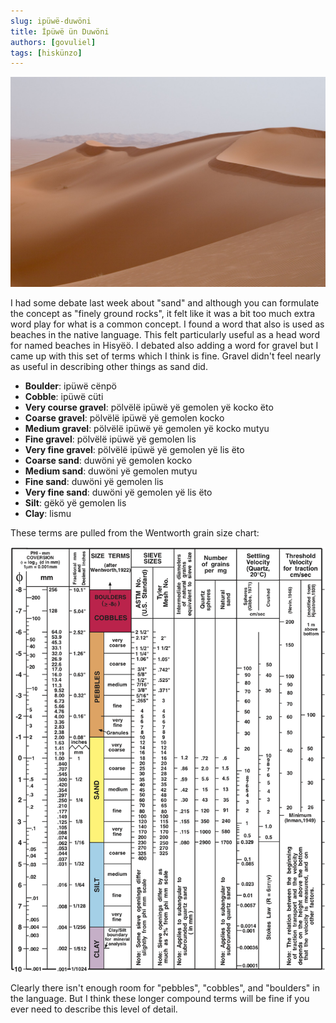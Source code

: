 ```yaml
---
slug: ipüwë-duwöni
title: İpüwë ün Duwöni
authors: [govuliel]
tags: [hiskünzo]
---
```


![Sand dunes in the Idehan Ubari, Libya](./sand_dunes.png)

I had some debate last week about "sand" and although you can formulate the
concept as "finely ground rocks", it felt like it was a bit too much extra word
play for what is a common concept. I found a word that also is used as beaches
in the native language. This felt particularly useful as a head word for named
beaches in Hisyëö. I debated also adding a word for gravel but I came up with
this set of terms which I think is fine. Gravel didn't feel nearly as useful in
describing other things as sand did.

- **Boulder**: ipüwë cënpö
- **Cobble**: ipüwë cüti
- **Very course gravel**: pölvëlë ipüwë yë gemolen yë kocko ëto
- **Coarse gravel**: pölvëlë ipüwë yë gemolen kocko
- **Medium gravel**: pölvëlë ipüwë yë gemolen yë kocko mutyu
- **Fine gravel**: pölvëlë ipüwë yë gemolen lis 
- **Very fine gravel**: pölvëlë ipüwë yë gemolen yë lis ëto
- **Coarse sand**: duwöni yë gemolen kocko
- **Medium sand**: duwöni yë gemolen mutyu
- **Fine sand**: duwöni yë gemolen lis
- **Very fine sand**: duwöni yë gemolen yë lis ëto
- **Silt**: gëkö yë gemolen lis
- **Clay**: lismu

These terms are pulled from the Wentworth grain size chart:

![Wentworth grain size chart from United States Geological Survey Open-File Report 2006-1195: Note size typos; 33.1mm is 38.1 & .545mm is .594](./wentworth_scale.png)

Clearly there isn't enough room for "pebbles", "cobbles", and "boulders" in the
language. But I think these longer compound terms will be fine if you ever need
to describe this level of detail.